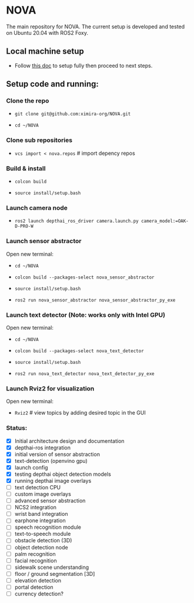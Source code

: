 # NOVA
The main repository for NOVA. The current setup is developed and tested on Ubuntu 20.04 with ROS2 Foxy.

## Local machine setup

* Follow [this doc](docs/README_setup_local.md) to setup fully then proceed to next steps.

## Setup code and running:

### Clone the repo
* `git clone git@github.com:ximira-org/NOVA.git` 

* `cd ~/NOVA`

### Clone sub repositories
* `vcs import < nova.repos` # import depency repos

### Build & install
* `colcon build`

* `source install/setup.bash`

### Launch camera node
* `ros2 launch depthai_ros_driver camera.launch.py camera_model:=OAK-D-PRO-W`

### Launch sensor abstractor
Open new terminal:

* `cd ~/NOVA`

* `colcon build --packages-select nova_sensor_abstractor`

* `source install/setup.bash`

* `ros2 run nova_sensor_abstractor nova_sensor_abstractor_py_exe`

### Launch text detector (Note: works only with Intel GPU)
Open new terminal:

* `cd ~/NOVA`

* `colcon build --packages-select nova_text_detector`

* `source install/setup.bash`

* `ros2 run nova_text_detector nova_text_detector_py_exe`

### Launch Rviz2 for visualization
Open new terminal:

* `Rviz2` # view topics by adding desired topic in the GUI

### Status:

- [x] Initial architecture design and documentation
- [x] depthai-ros integration
- [x] initial version of sensor abstraction
- [x] text-detection (openvino gpu)
- [x] launch config
- [x] testing depthai object detection models
- [x] running depthai image overlays
- [ ] text detection CPU
- [ ] custom image overlays
- [ ] advanced sensor abstraction
- [ ] NCS2 integration
- [ ] wrist band integration
- [ ] earphone integration
- [ ] speech recognition module
- [ ] text-to-speech module
- [ ] obstacle detection (3D)
- [ ] object detection node
- [ ] palm recognition
- [ ] facial recognition
- [ ] sidewalk scene understanding
- [ ] floor / ground segmentation [3D]
- [ ] elevation detection
- [ ] portal detection
- [ ] currency detection?
